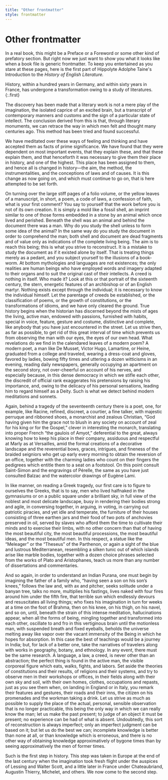 ```yaml
---
title: "Other frontmatter"
style: frontmatter
---
```


# Other frontmatter

In a real book, this might be a Preface or a Foreword or some other kind of prefatory section. But right now we just want to show you what it looks like when a book file is generic frontmatter. To keep you entertained as you stare at these pages, here is the first part of Hippolyte Adolphe Taine's Introduction to the *History of English Literature.*

History, within a hundred years in Germany, and within sixty years in France, has undergone a transformation owing to a study of literatures.
{:.first}

The discovery has been made that a literary work is not a mere play of the imagination, the isolated caprice of an excited brain, but a transcript of contemporary manners and customs and the sign of a particular state of intellect. The conclusion derived from this is that, through literary monuments, we can retrace the way in which men felt and thought many centuries ago. This method has been tried and found successful.

We have meditated over these ways of feeling and thinking and have accepted them as facts of prime significance. We have found that they were dependent on most important events, that they explain these, and that these explain them, and that henceforth it was necessary to give them their place in history, and one of the highest. This place has been assigned to them, and hence all is changed in history—the aim, the method, the instrumentalities, and the conceptions of laws and of causes. It is this change as now going on, and which must continue to go on, that is here attempted to be set forth.

On turning over the large stiff pages of a folio volume, or the yellow leaves of a manuscript, in short, a poem, a code of laws, a confession of faith, what is your first comment? You say to yourself that the work before you is not of its own creation. It is simply a mold like a fossil shell, an imprint similar to one of those forms embedded in a stone by an animal which once lived and perished. Beneath the shell was an animal and behind the document there was a man. Why do you study the shell unless to form some idea of the animal? In the same way do you study the document in order to comprehend the man; both shell and document are dead fragments and of value only as indications of the complete living being. The aim is to reach this being; this is what you strive to reconstruct. It is a mistake to study the document as if it existed alone by itself. That is treating things merely as a pedant, and you subject yourself to the illusions of a book-worm. At bottom mythologies and languages are not existences; the only realities are human beings who have employed words and imagery adapted to their organs and to suit the original cast of their intellects. A creed is nothing in itself. Who made it? Look at this or that portrait of the sixteenth century, the stern, energetic features of an archbishop or of an English martyr. Nothing exists except through the individual; it is necessary to know the individual himself. Let the parentage of creeds be established, or the classification of poems, or the growth of constitutions, or the transformations of idioms, and we have only cleared the ground. True history begins when the historian has discerned beyond the mists of ages the living, active man, endowed with passions, furnished with habits, special in voice, feature, gesture and costume, distinctive and complete, like anybody that you have just encountered in the street. Let us strive then, as far as possible, to get rid of this great interval of time which prevents us from observing the man with our eyes, the eyes of our own head. What revelations do we find in the calendared leaves of a modern poem? A modern poet, a man like De Musset, Victor Hugo, Lamartine, or Heine, graduated from a college and traveled, wearing a dress-coat and gloves, favored by ladies, bowing fifty times and uttering a dozen witticisms in an evening, reading daily newspapers, generally occupying an apartment on the second story, not over-cheerful on account of his nerves, and especially because, in this dense democracy in which we stifle each other, the discredit of official rank exaggerates his pretensions by raising his importance, and, owing to the delicacy of his personal sensations, leading him to regard himself as a Deity. Such is what we detect behind modern meditations and sonnets.

Again, behind a tragedy of the seventeenth century there is a poet, one, for example, like Racine, refined, discreet, a courtier, a fine talker, with majestic perruque and ribboned shoes, a monarchist and zealous Christian, “God having given him the grace not to blush in any society on account of zeal for his king or for the Gospel,” clever in interesting the monarch, translating into proper French “the gaulois of Amyot,” deferential to the great, always knowing how to keep his place in their company, assiduous and respectful at Marly as at Versailles, amid the formal creations of a decorative landscape and the reverential bows, graces, intrigues, and fineness of the braided seigniors who get up early every morning to obtain the reversion of an office, together with the charming ladies who count on their fingers the pedigrees which entitle them to a seat on a footstool. On this point consult Saint-Simon and the engravings of Pérelle, the same as you have just consulted Balzac and the watercolor drawings of Eugène Lami.

In like manner, on reading a Greek tragedy, our first care is to figure to ourselves the Greeks, that is to say, men who lived halfnaked in the gymnasiums or on a public square under a brilliant sky, in full view of the noblest and most delicate landscape, busy in rendering their bodies strong and agile, in conversing together, in arguing, in voting, in carrying out patriotic piracies, and yet idle and temperate, the furniture of their houses consisting of three earthen jars and their food of two pots of anchovies preserved in oil, served by slaves who afford them the time to cultivate their minds and to exercise their limbs, with no other concern than that of having the most beautiful city, the most beautiful processions, the most beautiful ideas, and the most beautiful men. In this respect, a statue like the “Meleager” or the “Theseus” of the Parthenon, or again a sight of the blue and lustrous Mediterranean, resembling a silken tunic out of which islands arise like marble bodies, together with a dozen choice phrases selected from the works of Plato and Aristophanes, teach us more than any number of dissertations and commentaries.

And so again, in order to understand an Indian Purana, one must begin by imagining the father of a family who, “having seen a son on his son’s knees,” follows the law and, with ax and pitcher, seeks solitude under a banyan tree, talks no more, multiplies his fastings, lives naked with four fires around him under the fifth fire, that terrible sun which endlessly devours and resuscitates all living things; who fixes his imagination in turn for weeks at a time on the foot of Brahma, then on his knee, on his thigh, on his navel, and so on, until, beneath the strain of this intense meditation, hallucinations appear, when all the forms of being, mingling together and transformed into each other, oscillate to and fro in this vertiginous brain until the motionless man, with suspended breath and fixed eyeballs, beholds the universe melting away like vapor over the vacant immensity of the Being in which he hopes for absorption. In this case the best of teachings would be a journey in India; but, for lack of a better one, take the narratives of travelers along with works in geography, botany, and ethnology. In any event, there must be the same research. A language, a law, a creed, is never other than an abstraction; the perfect thing is found in the active man, the visible corporeal figure which eats, walks, fights, and labors. Set aside the theories of constitutions and their results, of religions and their systems, and try to observe men in their workshops or offices, in their fields along with their own sky and soil, with their own homes, clothes, occupations and repasts, just as you see them when, on landing in England or in Italy, you remark their features and gestures, their roads and their inns, the citizen on his promenades and the workman taking a drink. Let us strive as much as possible to supply the place of the actual, personal, sensible observation that is no longer practicable, this being the only way in which we can really know the man; let us make the past present; to judge of an object it must be present; no experience can be had of what is absent. Undoubtedly, this sort of reconstruction is always imperfect; only an imperfect judgment can be based on it; but let us do the best we can; incomplete knowledge is better than none at all, or than knowledge which is erroneous, and there is no other way of obtaining knowledge approximatively of bygone times than by seeing approximatively the men of former times.

Such is the first step in history. This step was taken in Europe at the end of the last century when the imagination took fresh flight under the auspices of Lessing and Walter Scott, and a little later in France under Chateaubriand, Augustin Thierry, Michelet, and others. We now come to the second step.
